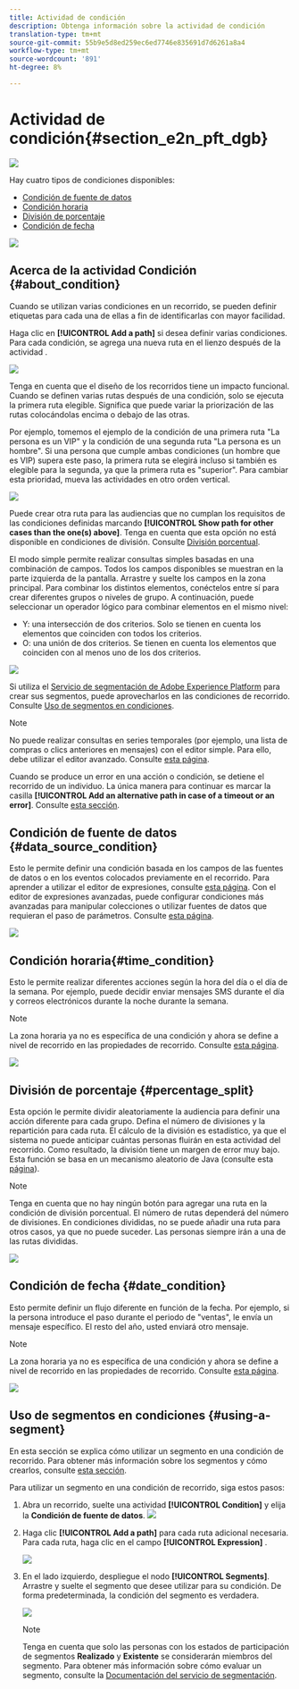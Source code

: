 ```yaml
---
title: Actividad de condición
description: Obtenga información sobre la actividad de condición
translation-type: tm+mt
source-git-commit: 55b9e5d8ed259ec6ed7746e835691d7d6261a8a4
workflow-type: tm+mt
source-wordcount: '891'
ht-degree: 8%

---
```


# Actividad de condición{#section_e2n_pft_dgb}

![](../assets/do-not-localize/badge.png)

Hay cuatro tipos de condiciones disponibles:

* [Condición de fuente de datos](#data_source_condition)
* [Condición horaria](#time_condition)
* [División de porcentaje](#percentage_split)
* [Condición de fecha](#date_condition)

![](../assets/journey49.png)

## Acerca de la actividad Condición {#about_condition}

Cuando se utilizan varias condiciones en un recorrido, se pueden definir etiquetas para cada una de ellas a fin de identificarlas con mayor facilidad.

Haga clic en **[!UICONTROL Add a path]** si desea definir varias condiciones. Para cada condición, se agrega una nueva ruta en el lienzo después de la actividad .

![](../assets/journey47.png)

Tenga en cuenta que el diseño de los recorridos tiene un impacto funcional. Cuando se definen varias rutas después de una condición, solo se ejecuta la primera ruta elegible. Significa que puede variar la priorización de las rutas colocándolas encima o debajo de las otras.

Por ejemplo, tomemos el ejemplo de la condición de una primera ruta &quot;La persona es un VIP&quot; y la condición de una segunda ruta &quot;La persona es un hombre&quot;. Si una persona que cumple ambas condiciones (un hombre que es VIP) supera este paso, la primera ruta se elegirá incluso si también es elegible para la segunda, ya que la primera ruta es &quot;superior&quot;. Para cambiar esta prioridad, mueva las actividades en otro orden vertical.

![](../assets/journey48.png)

Puede crear otra ruta para las audiencias que no cumplan los requisitos de las condiciones definidas marcando **[!UICONTROL Show path for other cases than the one(s) above]**. Tenga en cuenta que esta opción no está disponible en condiciones de división. Consulte [División porcentual](#percentage_split).

El modo simple permite realizar consultas simples basadas en una combinación de campos. Todos los campos disponibles se muestran en la parte izquierda de la pantalla. Arrastre y suelte los campos en la zona principal. Para combinar los distintos elementos, conéctelos entre sí para crear diferentes grupos o niveles de grupo. A continuación, puede seleccionar un operador lógico para combinar elementos en el mismo nivel:

* Y: una intersección de dos criterios. Solo se tienen en cuenta los elementos que coinciden con todos los criterios.
* O: una unión de dos criterios. Se tienen en cuenta los elementos que coinciden con al menos uno de los dos criterios.

![](../assets/journey64.png)

Si utiliza el [Servicio de segmentación de Adobe Experience Platform](https://experienceleague.adobe.com/docs/experience-platform/segmentation/home.html) para crear sus segmentos, puede aprovecharlos en las condiciones de recorrido. Consulte [Uso de segmentos en condiciones](../building-journeys/condition-activity.md#using-a-segment).


>[!NOTE]
>
>No puede realizar consultas en series temporales (por ejemplo, una lista de compras o clics anteriores en mensajes) con el editor simple. Para ello, debe utilizar el editor avanzado. Consulte [esta página](https://experienceleague.adobe.com/docs/journeys/using/building-advanced-conditions-journeys/expressionadvanced.html).

Cuando se produce un error en una acción o condición, se detiene el recorrido de un individuo. La única manera para continuar es marcar la casilla **[!UICONTROL Add an alternative path in case of a timeout or an error]**. Consulte [esta sección](../building-journeys/using-the-journey-designer.md#paths).

## Condición de fuente de datos {#data_source_condition}

Esto le permite definir una condición basada en los campos de las fuentes de datos o en los eventos colocados previamente en el recorrido. Para aprender a utilizar el editor de expresiones, consulte [esta página](https://experienceleague.adobe.com/docs/journeys/using/building-advanced-conditions-journeys/expressionadvanced.html). Con el editor de expresiones avanzadas, puede configurar condiciones más avanzadas para manipular colecciones o utilizar fuentes de datos que requieran el paso de parámetros. Consulte [esta página](../datasource/external-data-sources.md).

![](../assets/journey50.png)

## Condición horaria{#time_condition}

Esto le permite realizar diferentes acciones según la hora del día o el día de la semana. Por ejemplo, puede decidir enviar mensajes SMS durante el día y correos electrónicos durante la noche durante la semana.

>[!NOTE]
>
>La zona horaria ya no es específica de una condición y ahora se define a nivel de recorrido en las propiedades de recorrido. Consulte [esta página](../building-journeys/timezone-management.md).

![](../assets/journey51.png)

## División de porcentaje {#percentage_split}

Esta opción le permite dividir aleatoriamente la audiencia para definir una acción diferente para cada grupo. Defina el número de divisiones y la repartición para cada ruta. El cálculo de la división es estadístico, ya que el sistema no puede anticipar cuántas personas fluirán en esta actividad del recorrido. Como resultado, la división tiene un margen de error muy bajo. Esta función se basa en un mecanismo aleatorio de Java (consulte esta [página](https://docs.oracle.com/javase/7/docs/api/java/util/Random.html)).

>[!NOTE]
>
>Tenga en cuenta que no hay ningún botón para agregar una ruta en la condición de división porcentual. El número de rutas dependerá del número de divisiones. En condiciones divididas, no se puede añadir una ruta para otros casos, ya que no puede suceder. Las personas siempre irán a una de las rutas divididas.

![](../assets/journey52.png)

## Condición de fecha {#date_condition}

Esto permite definir un flujo diferente en función de la fecha. Por ejemplo, si la persona introduce el paso durante el periodo de &quot;ventas&quot;, le envía un mensaje específico. El resto del año, usted enviará otro mensaje.

>[!NOTE]
>
>La zona horaria ya no es específica de una condición y ahora se define a nivel de recorrido en las propiedades de recorrido. Consulte [esta página](../building-journeys/timezone-management.md).

![](../assets/journey53.png)

## Uso de segmentos en condiciones {#using-a-segment}

En esta sección se explica cómo utilizar un segmento en una condición de recorrido. Para obtener más información sobre los segmentos y cómo crearlos, consulte [esta sección](../segment/about-segments.md).

Para utilizar un segmento en una condición de recorrido, siga estos pasos:

1. Abra un recorrido, suelte una actividad **[!UICONTROL Condition]** y elija la **Condición de fuente de datos**.
   ![](../assets/journey47.png)

1. Haga clic **[!UICONTROL Add a path]** para cada ruta adicional necesaria. Para cada ruta, haga clic en el campo **[!UICONTROL Expression]** .

   ![](../assets/segment3.png)

1. En el lado izquierdo, despliegue el nodo **[!UICONTROL Segments]**. Arrastre y suelte el segmento que desee utilizar para su condición. De forma predeterminada, la condición del segmento es verdadera.

   ![](../assets/segment4.png)

   >[!NOTE]
   >
   >Tenga en cuenta que solo las personas con los estados de participación de segmentos **Realizado** y **Existente** se considerarán miembros del segmento. Para obtener más información sobre cómo evaluar un segmento, consulte la [Documentación del servicio de segmentación](https://experienceleague.adobe.com/docs/experience-platform/segmentation/tutorials/evaluate-a-segment.html?lang=en#interpret-segment-results).
